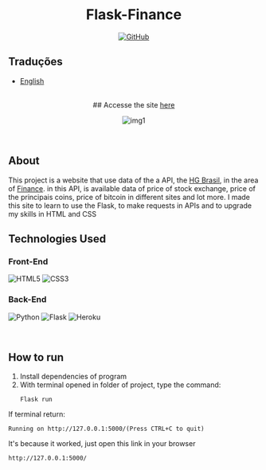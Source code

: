 # <div align="center">Flask-Finance</div>

<div align="center">
 <a href="https://github.com/ViniUme/Flask-Finance/blob/master/LICENSE"><img alt="GitHub" src="https://img.shields.io/github/license/ViniUme/Flask-Finance?color=%23e0003e&style=for-the-badge"></a>
</div>

## Traduções

- [English](https://github.com/ViniUme/Flask-Finance/)

<br>
 
<div align="center">
 ## Accesse the site <a href="https://flask-finace.herokuapp.com/">here</a>

 ![img1](https://user-images.githubusercontent.com/66230638/148692994-15ad189c-2b0b-40a4-becc-9fa0e84786b9.PNG)

</div>

<br>

## About
 This project is a website that use data of the a API, the <a href="https://hgbrasil.com/">HG Brasil</a>, in the area of <a href="https://hgbrasil.com/status/finance">Finance</a>. in this API, is available data of price of stock exchange, price of the principais coins, price of bitcoin in different sites and lot more. I made this site to learn to use the Flask, to make requests in APIs and to upgrade my skills in HTML and CSS


## Technologies Used

### Front-End
<div>
 
![HTML5](https://img.shields.io/badge/html5-%23E34F26.svg?style=for-the-badge&logo=html5&logoColor=white)
![CSS3](https://img.shields.io/badge/css3-%231572B6.svg?style=for-the-badge&logo=css3&logoColor=white)
 
</div>

### Back-End
<div>
 
 ![Python](https://img.shields.io/badge/python-3670A0?style=for-the-badge&logo=python&logoColor=ffdd54)
 ![Flask](https://img.shields.io/badge/flask-%23000.svg?style=for-the-badge&logo=flask&logoColor=white)
 ![Heroku](https://img.shields.io/badge/heroku-%23430098.svg?style=for-the-badge&logo=heroku&logoColor=white)

 </div>
<br>

## How to run
<ol>
    <li>Install dependencies of program
    <li>With terminal opened in folder of project, type the command:
    
    Flask run
</ol>

If terminal return:

    Running on http://127.0.0.1:5000/(Press CTRL+C to quit)

It's because it worked, just open this link in your browser

    http://127.0.0.1:5000/
